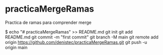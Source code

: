 # practicaMergeRamas
Practica de ramas para comprender merge

$ echo "# practicaMergeRamas" >> README.md
git init
git add README.md
git commit -m "first commit"
git branch -M main
git remote add origin https://github.com/denistec/practicaMergeRamas.git
git push -u origin main
